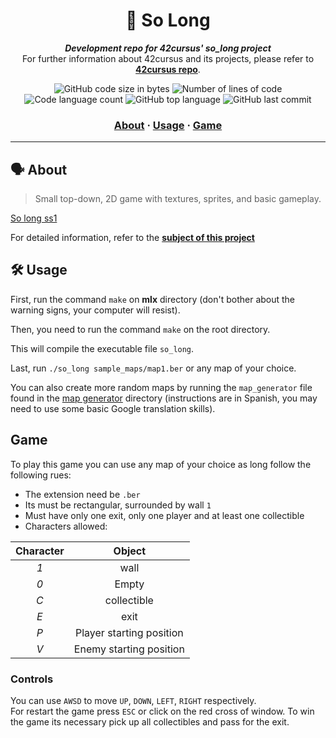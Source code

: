 <h1 align="center">
	👾 So Long
</h1>

<p align="center">
	<b><i>Development repo for 42cursus' so_long project</i></b><br>
	For further information about 42cursus and its projects, please refer to <a href="https://github.com/iker-gonzalez/42_cursus"><b>42cursus repo</b></a>.
</p>

<p align="center">
	<img alt="GitHub code size in bytes" src="https://img.shields.io/github/languages/code-size/iker-gonzalez/so_long?color=blueviolet" />
	<img alt="Number of lines of code" src="https://img.shields.io/tokei/lines/github/iker-gonzalez/so_long?color=blueviolet" />
	<img alt="Code language count" src="https://img.shields.io/github/languages/count/iker-gonzalez/so_long?color=blue" />
	<img alt="GitHub top language" src="https://img.shields.io/github/languages/top/iker-gonzalez/so_long?color=blue" />
	<img alt="GitHub last commit" src="https://img.shields.io/github/last-commit/iker-gonzalez/so_long?color=brightgreen" />
</p>

<h3 align="center">
	<a href="#%EF%B8%8F-about">About</a>
	<span> · </span>
	<a href="#%EF%B8%8F-usage">Usage</a>
  <span> · </span>
	<a href="#game">Game</a>
</h3>

---

## 🗣️ About

> Small top-down, 2D game with textures, sprites, and basic gameplay.

[So long ss1](https://github.com/iker-gonzalez/so_long/blob/main/screenshots/ss1.png)

For detailed information, refer to the [**subject of this project**](https://github.com/iker-gonzalez/42_cursus/blob/main/_PDFs/en.subject_so_long.pdf)


 ## 🛠️ Usage
 First, run the command `make` on **mlx** directory (don't bother about the warning signs, your computer will resist).
 
Then, you need to run the command `make` on the root directory.

This will compile the executable file `so_long`.

Last, run `./so_long sample_maps/map1.ber` or any map of your choice.

You can also create more random maps by running the `map_generator` file found in the [map generator](https://github.com/iker-gonzalez/so_long/tree/main/map_generator) directory (instructions are in Spanish, you may need to use some basic Google translation skills).


## Game
To play this game you can use any map of your choice as long follow the following rues:

* The extension need be `.ber`
* Its must be rectangular, surrounded by wall `1`
* Must have only one exit, only one player and at least one collectible
* Characters allowed:

|  Character  |          Object          |
|:-----------:|:------------------------:|
|     *1*     | wall                     |
|     *0*     | Empty                    |
|     *C*     | collectible              |
|     *E*     | exit                     |
|     *P*     | Player starting position |
|     *V*     | Enemy starting position  |


### Controls
You can use `AWSD` to move `UP`, `DOWN`, `LEFT`, `RIGHT` respectively.  
For restart the game press `ESC` or click on the red cross of window.
To win the game its necessary pick up all collectibles and pass for the exit.

